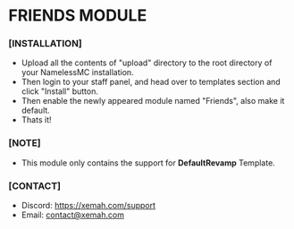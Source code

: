 # FRIENDS MODULE

### [INSTALLATION]
- Upload all the contents of "upload" directory to the root directory of your NamelessMC installation.
- Then login to your staff panel, and head over to templates section and click "Install" button.
- Then enable the newly appeared module named "Friends", also make it default.
- Thats it!

### [NOTE]
- This module only contains the support for **DefaultRevamp** Template.

### [CONTACT]
- Discord: https://xemah.com/support
- Email: contact@xemah.com